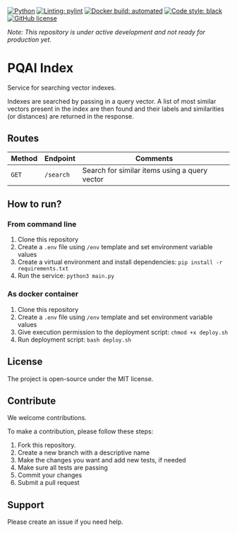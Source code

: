 [![Python](https://img.shields.io/badge/python-v3.8-blue)](https://www.python.org/)
[![Linting: pylint](https://img.shields.io/badge/linting-pylint-yellowgreen)](https://github.com/PyCQA/pylint)
[![Docker build: automated](https://img.shields.io/badge/docker%20build-automated-066da5)](https://www.docker.com/)
[![Code style: black](https://img.shields.io/badge/code%20style-black-000000.svg)](https://github.com/psf/black)
[![GitHub license](https://img.shields.io/github/license/pqaidevteam/pqai?style=plastic)](https://github.com/pqaidevteam/pqai/blob/master/LICENSE)

_Note: This repository is under active development and not ready for production yet._

# PQAI Index

Service for searching vector indexes.

Indexes are searched by passing in a query vector. A list of most similar vectors present in the index are then found and their labels and similarities (or distances) are returned in the response.

## Routes

| Method | Endpoint  | Comments                                      |
| ------ | --------- | --------------------------------------------- |
| `GET`  | `/search` | Search for similar items using a query vector |

## How to run?

### From command line

1. Clone this repository
1. Create a `.env` file using `/env` template and set environment variable values
1. Create a virtual environment and install dependencies: `pip install -r requirements.txt`
1. Run the service: `python3 main.py`

### As docker container

1. Clone this repository
1. Create a `.env` file using `/env` template and set environment variable values
1. Give execution permission to the deployment script: `chmod +x deploy.sh`
1. Run deployment script: `bash deploy.sh`

## License

The project is open-source under the MIT license.

## Contribute

We welcome contributions.

To make a contribution, please follow these steps:

1. Fork this repository.
2. Create a new branch with a descriptive name
3. Make the changes you want and add new tests, if needed
4. Make sure all tests are passing
5. Commit your changes
6. Submit a pull request

## Support

Please create an issue if you need help.
